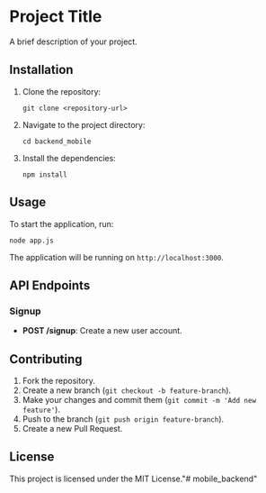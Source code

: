 # Project Title

A brief description of your project.

## Installation

1. Clone the repository:
   ```
   git clone <repository-url>
   ```
2. Navigate to the project directory:
   ```
   cd backend_mobile
   ```
3. Install the dependencies:
   ```
   npm install
   ```

## Usage

To start the application, run:
```
node app.js
```

The application will be running on `http://localhost:3000`.

## API Endpoints

### Signup

- **POST /signup**: Create a new user account.

## Contributing

1. Fork the repository.
2. Create a new branch (`git checkout -b feature-branch`).
3. Make your changes and commit them (`git commit -m 'Add new feature'`).
4. Push to the branch (`git push origin feature-branch`).
5. Create a new Pull Request.

## License

This project is licensed under the MIT License."# mobile_backend" 
